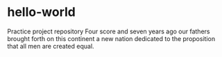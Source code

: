 # hello-world
Practice project repository
Four score and seven years ago our fathers brought forth on this continent a new nation dedicated to the proposition that all men are created equal.
